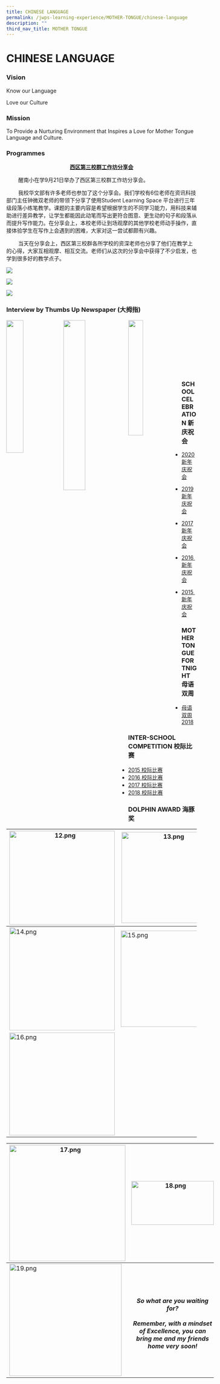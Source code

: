 ```yaml
---
title: CHINESE LANGUAGE
permalink: /jwps-learning-experience/MOTHER-TONGUE/chinese-language
description: ""
third_nav_title: MOTHER TONGUE
---
```

# CHINESE LANGUAGE
### Vision

Know our Language

Love our Culture

### Mission

To Provide a Nurturing Environment that Inspires a Love for Mother Tongue Language and Culture.

### Programmes


<p style="text-align: center;"> <b><u> 西区第三校群工作坊分享会 </u></b></p>


        醒南小在学9月21日举办了西区第三校群工作坊分享会。  
  
        我校华文部有许多老师也参加了这个分享会。我们学校有6位老师在资讯科技部门主任钟微双老师的带领下分享了使用Student Learning Space 平台进行三年级段落小练笔教学。课题的主要内容是希望根据学生的不同学习能力，用科技来辅助进行差异教学，让学生都能因此动笔而写出更符合图意、更生动的句子和段落从而提升写作能力。在分享会上，本校老师让到场观摩的其他学校老师动手操作，直接体验学生在写作上会遇到的困难，大家对这一尝试都颇有兴趣。      
  
        当天在分享会上，西区第三校群各所学校的资深老师也分享了他们在教学上的心得，大家互相观摩、相互交流。老师们从这次的分享会中获得了不少启发，也学到很多好的教学点子。
				
![](/images/JWPS%20LEARNING%20EXPERIENCE/Mother%20Tongue/Chinese%20Language/Sharing2018.png)

![](/images/JWPS%20LEARNING%20EXPERIENCE/Mother%20Tongue/Chinese%20Language/CL%20Dept_Beacon%20Pri%20Trip_26%20March%202013.jpg)

![](/images/JWPS%20LEARNING%20EXPERIENCE/Mother%20Tongue/Chinese%20Language/CL%20Dept_P6%20Parents%20Workshop_2%20April%2013.jpg)

### Interview by Thumbs Up Newspaper (大拇指)

<img src="/images/JWPS%20LEARNING%20EXPERIENCE/Mother%20Tongue/Chinese%20Language/tn_Chinese%20Thumb1_jpg_2.jpg"
     style="width:30%; float: left">
		 
<img src="/images/JWPS%20LEARNING%20EXPERIENCE/Mother%20Tongue/Chinese%20Language/tn_Chinese%20Thumb2_jpg_2.jpg"
     style="width:34%; float: left">		 

<img src="/images/JWPS%20LEARNING%20EXPERIENCE/Mother%20Tongue/Chinese%20Language/tn_Chinese%20Thumb3_jpg_2.jpg"
     style="width:28%; float: left">
		 
<br><br><br><br><br><br><br><br>

### SCHOOL CELEBRATION 新庆祝会

*   [2020 新年庆祝会](/chinese-language/School-Celebration/2020)  
    
*   [2019 新年庆祝会](/chinese-language/School-Celebration/2019)  
    
*   [2017 新年庆祝会](/chinese-language/School-Celebration/2017)  
    
*   [2016 新年庆祝会](/chinese-language/School-Celebration/2016)  
    
*   [2015 新年庆祝会](/chinese-language/School-Celebration/2015)


### MOTHER TONGUE FORTNIGHT 母语双周

*   [母语双周 2018](/chinese-language/mother-tongue-fortnight)


### INTER-SCHOOL COMPETITION 校际比赛

*   [2015 校际比赛](/chinese-language/INTER-SCHOOL-COMPETITION/2015) 
*   [2016 校际比赛](/chinese-language/INTER-SCHOOL-COMPETITION/2016)
*   [2017 校际比赛](/chinese-language/INTER-SCHOOL-COMPETITION/2017)
*   [2018 校际比赛](/chinese-language/INTER-SCHOOL-COMPETITION/2018)

### DOLPHIN AWARD 海豚奖

<table>
<thead>
  <tr>
    <th><img src="/images/JWPS%20LEARNING%20EXPERIENCE/Mother%20Tongue/Chinese%20Language/Dolphin%20Award/12.png" alt="12.png" width="279" height="248"></th>
    <th><img src="/images/JWPS%20LEARNING%20EXPERIENCE/Mother%20Tongue/Chinese%20Language/Dolphin%20Award/13.png" alt="13.png" width="261" height="241"></th>
  </tr>
</thead>
<tbody>
  <tr>
    <td><img src="/images/JWPS%20LEARNING%20EXPERIENCE/Mother%20Tongue/Chinese%20Language/Dolphin%20Award/14.png" alt="14.png" width="279" height="273"></td>
    <td><img src="/images/JWPS%20LEARNING%20EXPERIENCE/Mother%20Tongue/Chinese%20Language/Dolphin%20Award/15.png" alt="15.png" width="264" height="255"></td>
  </tr>
  <tr>
    <td><img src="/images/JWPS%20LEARNING%20EXPERIENCE/Mother%20Tongue/Chinese%20Language/Dolphin%20Award/16.png" alt="16.png" width="279" height="272"></td>
    <td></td>
  </tr>
</tbody>
</table>

<table style="undefined;table-layout: fixed; width: 549px">
<colgroup>
<col style="width: 318px">
<col style="width: 231px">
</colgroup>
<thead>
  <tr>
    <th><img src="/images/JWPS%20LEARNING%20EXPERIENCE/Mother%20Tongue/Chinese%20Language/Dolphin%20Award/17.png" alt="17.png" width="307"></th>
    <th><img src="/images/JWPS%20LEARNING%20EXPERIENCE/Mother%20Tongue/Chinese%20Language/Dolphin%20Award/18.png" alt="18.png" width="218" height="116"></th>
  </tr>
</thead>
<tbody>
  <tr>
    <td><img src="/images/JWPS%20LEARNING%20EXPERIENCE/Mother%20Tongue/Chinese%20Language/Dolphin%20Award/19.png" alt="19.png" width="297"></td>
    <td style="text-align: center;"><br><i><b>So what are you waiting for?<br><br>Remember, with a mindset of Excellence, you can bring me and my friends home very soon!</b></i></td>
  </tr>
</tbody>
</table>